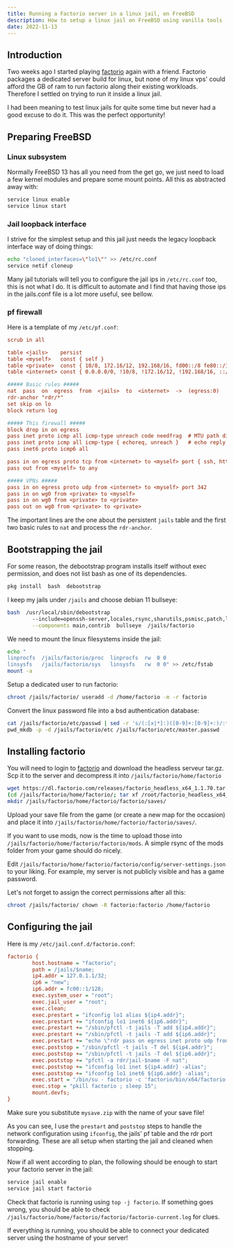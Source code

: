 ```yaml
---
title: Running a Factorio server in a linux jail, on FreeBSD
description: How to setup a linux jail on FreeBSD using vanilla tools
date: 2022-11-13
---
```


## Introduction

Two weeks ago I started playing [factorio](https://www.factorio.com/) again with a friend. Factorio packages a dedicated server build for linux, but none of my linux vps' could afford the GB of ram to run factorio along their existing workloads. Therefore I settled on trying to run it inside a linux jail.

I had been meaning to test linux jails for quite some time but never had a good excuse to do it. This was the perfect opportunity!

## Preparing FreeBSD

### Linux subsystem

Normally FreeBSD 13 has all you need from the get go, we just need to load a few kernel modules and prepare some mount points. All this as abstracted away with:
```sh
service linux enable
service linux start
```

### Jail loopback interface

I strive for the simplest setup and this jail just needs the legacy loopback interface way of doing things:
```sh
echo "cloned_interfaces=\"lo1\"" >> /etc/rc.conf
service netif cloneup
```

Many jail tutorials will tell you to configure the jail ips in `/etc/rc.conf` too, this is not what I do. It is difficult to automate and I find that having those ips in the jails.conf file is a lot more useful, see bellow.

### pf firewall

Here is a template of my `/etc/pf.conf`:
```cfg
scrub in all

table <jails>    persist
table <myself>   const { self }
table <private>  const { 10/8, 172.16/12, 192.168/16, fd00::/8 fe80::/10 }
table <internet> const { 0.0.0.0/0, !10/8, !172.16/12, !192.168/16, ::/0, fe80::/10, !fd00::/8 }

##### Basic rules #####
nat  pass  on  egress  from  <jails>  to  <internet>  ->  (egress:0)
rdr-anchor "rdr/*"
set skip on lo
block return log

##### This firewall #####
block drop in on egress
pass inet proto icmp all icmp-type unreach code needfrag  # MTU path discovery
pass inet proto icmp all icmp-type { echoreq, unreach }   # echo reply
pass inet6 proto icmp6 all

pass in on egress proto tcp from <internet> to <myself> port { ssh, http, https }
pass out from <myself> to any

##### VPNs #####
pass in on egress proto udp from <internet> to <myself> port 342
pass in on wg0 from <private> to <myself>
pass in on wg0 from <private> to <private>
pass out on wg0 from <private> to <private>
```

The important lines are the one about the persistent `jails` table and the first two basic rules to `nat` and process the `rdr-anchor`.

## Bootstrapping the jail

For some reason, the debootstrap program installs itself without exec permission, and does not list bash as one of its dependencies.
```sh
pkg install  bash  debootstrap
```

I keep my jails under `/jails` and choose debian 11 bullseye:
```sh
bash  /usr/local/sbin/debootstrap
        --include=openssh-server,locales,rsync,sharutils,psmisc,patch,less,apt \
        --components main,contrib  bullseye  /jails/factorio
```

We need to mount the linux filesystems inside the jail:
```sh
echo "
linprocfs  /jails/factorio/proc  linprocfs  rw  0 0
linsysfs   /jails/factorio/sys   linsysfs   rw  0 0" >> /etc/fstab
mount -a
```

Setup a dedicated user to run factorio:
```sh
chroot /jails/factorio/ useradd -d /home/factorio -m -r factorio
```

Convert the linux password file into a bsd authentication database:
```sh
cat /jails/factorio/etc/passwd | sed -r 's/(:[x|*]:)([0-9]+:[0-9]+:)/:*:\2:0:0:/g' > /jails/factorio/etc/master.passwd
pwd_mkdb -p -d /jails/factorio/etc /jails/factorio/etc/master.passwd
```

## Installing factorio

You will need to login to [factorio](https://www.factorio.com/) and download the headless serveur tar.gz. Scp it to the server and decompress it into `/jails/factorio/home/factorio`
```sh
wget https://dl.factorio.com/releases/factorio_headless_x64_1.1.70.tar.xz?secure=NmmeJ2O-iFtRuVc6c3aPzw,1668383018
(cd /jails/factorio/home/factorio/; tar xf /root/factorio_headless_x64_1.1.70.tar.xz*)
mkdir /jails/factorio/home/factorio/factorio/saves/
```

Upload your save file from the game (or create a new map for the occasion) and place it into `/jails/factorio/home/factorio/factorio/saves/`.

If you want to use mods, now is the time to upload those into `/jails/factorio/home/factorio/factorio/mods`. A simple rsync of the mods folder from your game should do nicely.

Edit `/jails/factorio/home/factorio/factorio/config/server-settings.json` to your liking. For example, my server is not publicly visible and has a game password.

Let's not forget to assign the correct permissions after all this:
```sh
chroot /jails/factorio/ chown -R factorio:factorio /home/factorio
```

## Configuring the jail

Here is my `/etc/jail.conf.d/factorio.conf`:
```cfg
factorio {
        host.hostname = "factorio";
        path = /jails/$name;
        ip4.addr = 127.0.1.1/32;
        ip6 = "new";
        ip6.addr = fc00::1/128;
        exec.system_user = "root";
        exec.jail_user = "root";
        exec.clean;
        exec.prestart = "ifconfig lo1 alias ${ip4.addr}";
        exec.prestart += "ifconfig lo1 inet6 ${ip6.addr}";
        exec.prestart += "/sbin/pfctl -t jails -T add ${ip4.addr}";
        exec.prestart += "/sbin/pfctl -t jails -T add ${ip6.addr}";
        exec.prestart += "echo \"rdr pass on egress inet proto udp from any to port 34197 -> ${ip4.addr}\n  rdr pass on egress inet6 proto udp from any to port 34197 -> ${ip6.addr}\" | pfctl -a rdr/jail-$name -f -";
        exec.poststop = "/sbin/pfctl -t jails -T del ${ip4.addr}";
        exec.poststop += "/sbin/pfctl -t jails -T del ${ip6.addr}";
        exec.poststop += "pfctl -a rdr/jail-$name -F nat";
        exec.poststop += "ifconfig lo1 inet ${ip4.addr} -alias";
        exec.poststop += "ifconfig lo1 inet6 ${ip6.addr} -alias";
        exec.start = "/bin/su - factorio -c 'factorio/bin/x64/factorio --start-server factorio/saves/mysave.zip' &";
        exec.stop = "pkill factorio ; sleep 15";
        mount.devfs;
}
```

Make sure you substitute `mysave.zip` with the name of your save file!


As you can see, I use the `prestart` and `poststop` steps to handle the network configuration using `ifconfig`, the jails' pf table and the rdr port forwarding. These are all setup when starting the jail and cleaned when stopping.

Now if all went according to plan, the following should be enough to start your factorio server in the jail:
```sh
service jail enable
service jail start factorio
```

Check that factorio is running using `top -j factorio`. If something goes wrong, you should be able to check `/jails/factorio/home/factorio/factorio/factorio-current.log` for clues.

If everything is running, you should be able to connect your dedicated server using the hostname of your server!
